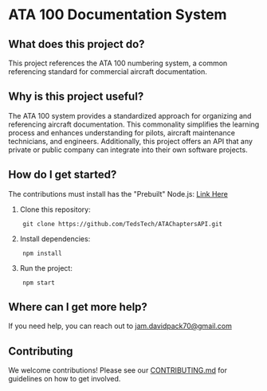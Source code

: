 # ATA 100 Documentation System

## What does this project do?
This project references the ATA 100 numbering system, a common referencing standard for commercial aircraft documentation.

## Why is this project useful?
The ATA 100 system provides a standardized approach for organizing and referencing aircraft documentation. This commonality simplifies the learning process and enhances understanding for pilots, aircraft maintenance technicians, and engineers. Additionally, this project offers an API that any private or public company can integrate into their own software projects.

## How do I get started?
The contributions must install has the "Prebuilt" Node.js: [Link Here](https://nodejs.org/en/download/prebuilt-installer)

1. Clone this repository:

```
    git clone https://github.com/TedsTech/ATAChaptersAPI.git
```
2. Install dependencies:

```
    npm install
```
3. Run the project:

```
    npm start
```

## Where can I get more help?
If you need help, you can reach out to jam.davidpack70@gmail.com

## Contributing
We welcome contributions! Please see our [CONTRIBUTING.md](CONTRIBUTING.md) for guidelines on how to get involved.